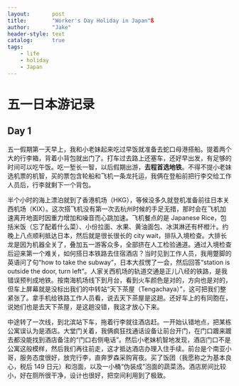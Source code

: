 ```yaml
---
layout:       post
title:        "Worker's Day Holiday in Japan"ß
author:       "Jake"
header-style: text
catalog:      true
tags:
    - life
    - holiday
    - Japan
---
```


# 五一日本游记录
## Day 1
五一假期第一天早上，我和小老妹起来吃过早饭就准备去蛇口母港搭船。提着两个大的行李箱，背着小背包就出门了。打车过去路上还塞车，还好早出发，有足够的时间可以吃午饭。吃一堑长一智，以后假期出游，**去程首选地铁**。不得不提小老妹选机票的机智，买的票包含轮船和飞机一条龙托运，我俩在登船前把行李交给工作人员后，行李就剩下一个背包。

半个小时的海上漂泊就到了香港机场（HKG），等候没多久就登机准备前往日本关西机场（KIX）。这次搭飞机没有第一次去杭州时候的手足无措，那时会在飞机加速离开地面时因重力增加和噪音而心跳加速。飞机餐点的是 Japanese Rice，包括米饭（忘了配着什么菜）、小份拉面、水果、黄油面包、冰淇淋还有杯橙汁。约晚上八点顺利抵达日本，然后就是很长很长的 city wait，排队入境检查。大排长龙是因为机器全关了，叠加五一游客众多，全部挤在人工检验通道。通过入境检查后迎来第一个难关，如何搭日本铁路去住宿酒店？当时见到工作人员，我用蹩脚的英语问了句“how to take the subway”，日本大叔愣了一会，然后回答“station is outside the door, turn left”。人家关西机场的轨道交通是正儿八经的铁路，是我错误预判成地铁。按南海机场线下到月台，看到火车颜色是对的，方向也是对的，但车上屏幕就是没标出我们的中转站“天下茶屋（Tengachaya）”，这可把我们整紧张了。拿手机给铁路工作人员看，说去天下茶屋是这趟。还好车上的有同胞在，说她们也是去天下茶屋，是这趟没错，我这才放心下来。

中途转了一次线，到北滨站下车，拖着行李就往酒店赶。一开始认错地点，把某栋公寓误认为是酒店。大堂门关着，我俩疯狂找通话设备让前台开门，在门口踱来踱去都没能找到酒店备注的“门口右侧电话”。然后小老妹机智地发现，酒店门口不是公寓这般模样，然后我们再往前走，这才抵达酒店办理入住手续。前台是个南亚小哥，服务态度很好，放完行李，直奔罗森采购宵夜。买了饭团（我愿称之为基本良心，税后 149 日元）和泡面，以及一小桶“伪装成”泡面的蔬菜汤。酒店房间比较小，好在厕所很干净，设计也很好，把空间利用到了极致。